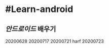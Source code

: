 #Learn-android
================
**_안드로이드_ 배우기**
-------------------
20200628
20200717
20200721 harf
20200723

